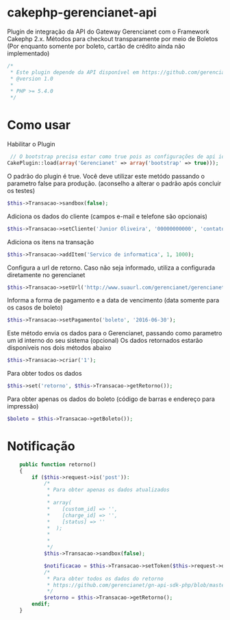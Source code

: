 # cakephp-gerencianet-api

Plugin de integração da API do Gateway Gerencianet com o Framework Cakephp 2.x.
Métodos para checkout transparamente por meio de Boletos
(Por enquanto somente por boleto, cartão de crédito ainda não implementado)

```php
/*
 * Este plugin depende da API disponível em https://github.com/gerencianet/gn-api-sdk-php/
 * @version 1.0
 *
 * PHP >= 5.4.0
 */
```

# Como usar

Habilitar o Plugin
```php
 // O bootstrap precisa estar como true pois as configurações de api id e secret ficam dentro dele
CakePlugin::load(array('Gerencianet' => array('bootstrap' => true)));
```
O padrão do plugin é true. Você deve utilizar este metódo passando o parametro false para produção. (aconselho a alterar o padrão após concluir os testes)
```php
$this->Transacao->sandbox(false);
```
Adiciona os dados do cliente (campos e-mail e telefone são opcionais)
```php
$this->Transacao->setCliente('Junior Oliveira', '00000000000', 'contato@arojunior.com', '4899999999');
```
Adiciona os itens na transação
```php
$this->Transacao->addItem('Servico de informatica', 1, 1000);
```
Configura a url de retorno. Caso não seja informado, utiliza a configurada diretamente no gerencianet
```php
$this->Transacao->setUrl('http://www.suaurl.com/gerencianet/gerencianet/retorno');
```
Informa a forma de pagamento e a data de vencimento (data somente para os casos de boleto)
```php
$this->Transacao->setPagamento('boleto', '2016-06-30');
```
Este método envia os dados para o Gerencianet, passando como parametro um id interno do seu sistema (opcional)
Os dados retornados estarão disponíveis nos dois métodos abaixo
```php
$this->Transacao->criar('1');        
```
Para obter todos os dados
```php
$this->set('retorno', $this->Transacao->getRetorno());
```
Para obter apenas os dados do boleto (código de barras e endereço para impressão)
```php
$boleto = $this->Transacao->getBoleto());
```

# Notificação
```php
    public function retorno()
    {
        if ($this->request->is('post')):
            /*
             * Para obter apenas os dados atualizados
             *
             * array(
             *    [custom_id] => '',
             *    [charge_id] => '',
             *    [status] => ''
             *  );
             *
             *
             */
            $this->Transacao->sandbox(false);

            $notificacao = $this->Transacao->setToken($this->request->data['notification']);
            /*
             * Para obter todos os dados do retorno
             * https://github.com/gerencianet/gn-api-sdk-php/blob/master/docs/NOTIFICATION.md
             */
            $retorno = $this->Transacao->getRetorno();
        endif;
    }
```
